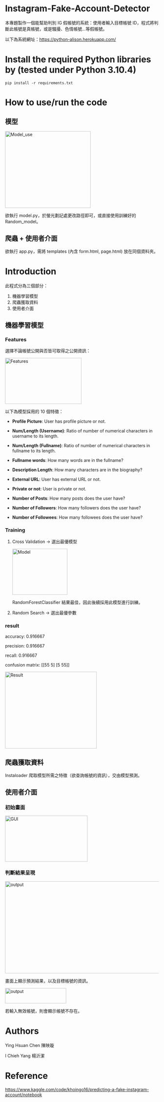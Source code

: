 # Instagram-Fake-Account-Detector

本專題製作一個能幫助判別 IG 假帳號的系統：使用者輸入目標帳號 ID，程式將判斷此帳號是真帳號，或是騷擾、色情帳號…等假帳號。

以下為系統網址：https://python-alison.herokuapp.com/

# Install the required Python libraries by (tested under Python 3.10.4)

```
pip install -r requirements.txt
```

# How to use/run the code

## 模型

<img src="https://i.imgur.com/3wmLYEQ.jpg" width="280" height="250" alt="Model_use"/><br/>

欲執行 model.py，於螢光劃記處更改路徑即可，或直接使用訓練好的 Random_model。

## 爬蟲 + 使用者介面

欲執行 app.py，需將 templates (內含 form.html, page.html) 放在同個資料夾。

# Introduction

此程式分為三個部分：

1. 機器學習模型
2. 爬蟲獲取資料
3. 使用者介面

## 機器學習模型

### Features

選擇不論帳號公開與否皆可取得之公開資訊：

<img src="https://i.imgur.com/SHae8rJ.jpg" width="250" height="150" alt="Features"/><br/>

以下為模型採用的 10 個特徵：

* **Profile Picture**: User has profile picture or not.

* **Num/Length (Username)**: Ratio of number of numerical characters in username to its length.

* **Num/Length (Fullname)**: Ratio of number of numerical characters in fullname to its length.

* **Fullname words**: How many words are in the fullname?

* **Description Length**: How many characters are in the biography?

* **External URL**: User has external URL or not.

* **Private or not**: User is private or not.

* **Number of Posts**: How many posts does the user have?

* **Number of Followers**: How many followers does the user have?

* **Number of Followees**: How many followees does the user have?

### Training

1. Cross Validation → 選出最優模型

   <img src="https://i.imgur.com/GUGUtcY.png" width="180" height="150" alt="Model"/><br/>
   
   RandomForestClassifier 結果最佳，因此後續採用此模型進行訓練。

2. Random Search → 選出最優參數

### result

accuracy: 0.916667

precision: 0.916667

recall: 0.916667

confusion matrix:
[[55 5]
[5 55]]

<img src="https://i.imgur.com/FOWezLR.jpg" width="300" height="250" alt="Result"/><br/>

## 爬蟲獲取資料

Instaloader 爬取模型所需之特徵（欲查詢帳號的資訊），交由模型預測。

## 使用者介面

### 初始畫面

<img src="https://i.imgur.com/iICVKNj.png" width="270" height="150" alt="GUI"/><br/>

### 判斷結果呈現

<img src="https://i.imgur.com/LuGCAhy.jpg" width="700" height="300" alt="output"/><br/>

畫面上顯示預測結果，以及目標帳號的資訊。


<img src="https://i.imgur.com/7F1zgF8.jpg" width="200" height="50" alt="output"/><br/>

若輸入無效帳號，則會顯示帳號不存在。

# Authors

Ying Hsuan Chen 陳映璇

I Chieh Yang 楊沂潔

# Reference

https://www.kaggle.com/code/khoingo16/predicting-a-fake-instagram-account/notebook
